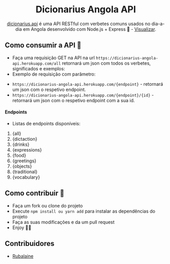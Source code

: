 <h1 align="center">
  Dicionarius Angola API
</h1>

<p align="center">
  <a href="https://dicionarius-angola.herokuapp.com/">dicionarius.api</a> é uma API RESTful com verbetes comuns usados no dia-a-dia em Angola desenvolvido com Node.js + Express 🚀 - <a href="https://dicionarius-angola.herokuapp.com/" target="_blank">Visualizar</a>.
</p>

## Como consumir a API 🧐

- Faça uma requisição GET na API na url `https://dicionarius-angola-api.herokuapp.com/all`
retornará um json com todos os verbetes, significados e exemplos: <br>
- Exemplo de requisição com parâmetro: <br>
* `https://dicionarius-angola-api.herokuapp.com/{endpoint}` - retornará um json com o respetivo endpoint.
* `https://dicionarius-angola-api.herokuapp.com/{endpoint}/{id}` - retornará um json com o respetivo endpoint com a sua id.

#### Endpoints

- Listas de endpoints disponíveis:

1. {all}
2. {dictaction}
3. {drinks}
4. {expressions}
5. {food}
6. {greetings}
7. {objects}
8. {traditional}
9. {vocabulary}

## Como contribuir 🎨

* Faça um fork ou clone do projeto
* Execute `npm install ou yarn add` para instalar as dependências do projeto
* Faça as suas modificações e da um pull request
* Enjoy 🥰🥰

## Contribuidores

* <a href="https://github.com/Rubalaine">Rubalaine</a>
